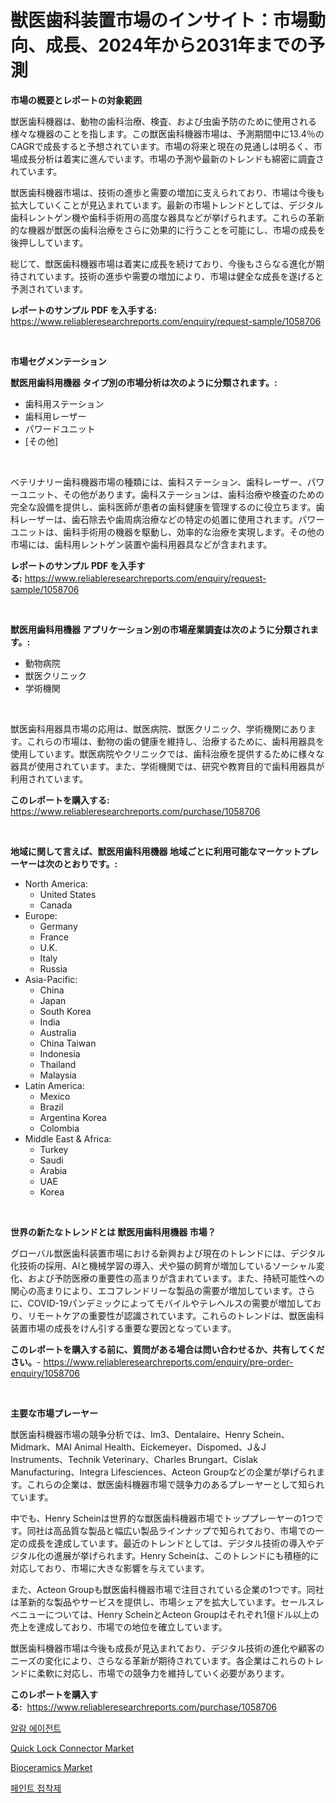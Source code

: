 <p><h1>獣医歯科装置市場のインサイト：市場動向、成長、2024年から2031年までの予測</h1></p><p><strong>市場の概要とレポートの対象範囲</strong></p>
<p><p>獣医歯科機器は、動物の歯科治療、検査、および虫歯予防のために使用される様々な機器のことを指します。この獣医歯科機器市場は、予測期間中に13.4％のCAGRで成長すると予想されています。市場の将来と現在の見通しは明るく、市場成長分析は着実に進んでいます。市場の予測や最新のトレンドも綿密に調査されています。</p><p>獣医歯科機器市場は、技術の進歩と需要の増加に支えられており、市場は今後も拡大していくことが見込まれています。最新の市場トレンドとしては、デジタル歯科レントゲン機や歯科手術用の高度な器具などが挙げられます。これらの革新的な機器が獣医の歯科治療をさらに効果的に行うことを可能にし、市場の成長を後押ししています。</p><p>総じて、獣医歯科機器市場は着実に成長を続けており、今後もさらなる進化が期待されています。技術の進歩や需要の増加により、市場は健全な成長を遂げると予測されています。</p></p>
<p><strong>レポートのサンプル PDF を入手する:</strong> <a href="https://www.reliableresearchreports.com/enquiry/request-sample/1058706">https://www.reliableresearchreports.com/enquiry/request-sample/1058706</a></p>
<p>&nbsp;</p>
<p><strong>市場セグメンテーション</strong></p>
<p><strong>獣医用歯科用機器 タイプ別の市場分析は次のように分類されます。:</strong></p>
<p><ul><li>歯科用ステーション</li><li>歯科用レーザー</li><li>パワードユニット</li><li>[その他]</li></ul></p>
<p>&nbsp;</p>
<p><p>ベテリナリー歯科機器市場の種類には、歯科ステーション、歯科レーザー、パワーユニット、その他があります。歯科ステーションは、歯科治療や検査のための完全な設備を提供し、歯科医師が患者の歯科健康を管理するのに役立ちます。歯科レーザーは、歯石除去や歯周病治療などの特定の処置に使用されます。パワーユニットは、歯科手術用の機器を駆動し、効率的な治療を実現します。その他の市場には、歯科用レントゲン装置や歯科用器具などが含まれます。</p></p>
<p><strong>レポートのサンプル PDF を入手する:</strong>&nbsp;<a href="https://www.reliableresearchreports.com/enquiry/request-sample/1058706">https://www.reliableresearchreports.com/enquiry/request-sample/1058706</a></p>
<p>&nbsp;</p>
<p><strong> 獣医用歯科用機器 アプリケーション別の市場産業調査は次のように分類されます。:</strong></p>
<p><ul><li>動物病院</li><li>獣医クリニック</li><li>学術機関</li></ul></p>
<p>&nbsp;</p>
<p><p>獣医歯科用器具市場の応用は、獣医病院、獣医クリニック、学術機関にあります。これらの市場は、動物の歯の健康を維持し、治療するために、歯科用器具を使用しています。獣医病院やクリニックでは、歯科治療を提供するために様々な器具が使用されています。また、学術機関では、研究や教育目的で歯科用器具が利用されています。</p></p>
<p><strong>このレポートを購入する:</strong>&nbsp; <a href="https://www.reliableresearchreports.com/purchase/1058706">https://www.reliableresearchreports.com/purchase/1058706</a></p>
<p>&nbsp;</p>
<p><strong>地域に関して言えば、獣医用歯科用機器 地域ごとに利用可能なマーケットプレーヤーは次のとおりです。:</strong></p>
<p><ul>
    <li>
        North America:
        <ul>
            <li>United States</li>
            <li>Canada</li>
        </ul>
    </li>
    <li>
        Europe:
        <ul>
            <li>Germany</li>
            <li>France</li>
            <li>U.K.</li>
            <li>Italy</li>
            <li>Russia</li>
        </ul>
    </li>
    <li>
        Asia-Pacific:
        <ul>
            <li>China</li>
            <li>Japan</li>
            <li>South Korea</li>
            <li>India</li>
            <li>Australia</li>
            <li>China Taiwan</li>
            <li>Indonesia</li>
            <li>Thailand</li>
            <li>Malaysia</li>
        </ul>
    </li>
    <li>
        Latin America:
        <ul>
            <li>Mexico</li>
            <li>Brazil</li>
            <li>Argentina Korea</li>
            <li>Colombia</li>
        </ul>
    </li>
    <li>
        Middle East & Africa:
        <ul>
            <li>Turkey</li>
            <li>Saudi</li>
            <li>Arabia</li>
            <li>UAE</li>
            <li>Korea</li>
        </ul>
    </li>
    </ul></p>
<p>&nbsp;</p>
<p><strong>世界の新たなトレンドとは 獣医用歯科用機器 市場？</strong></p>
<p><p>グローバル獣医歯科装置市場における新興および現在のトレンドには、デジタル化技術の採用、AIと機械学習の導入、犬や猫の飼育が増加しているソーシャル変化、および予防医療の重要性の高まりが含まれています。また、持続可能性への関心の高まりにより、エコフレンドリーな製品の需要が増加しています。さらに、COVID-19パンデミックによってモバイルやテレヘルスの需要が増加しており、リモートケアの重要性が認識されています。これらのトレンドは、獣医歯科装置市場の成長をけん引する重要な要因となっています。</p></p>
<p><strong>このレポートを購入する前に、質問がある場合は問い合わせるか、共有してください。</strong>- <a href="https://www.reliableresearchreports.com/enquiry/pre-order-enquiry/1058706">https://www.reliableresearchreports.com/enquiry/pre-order-enquiry/1058706</a></p>
<p>&nbsp;</p>
<p><strong>主要な市場プレーヤー</strong></p>
<p><p>獣医歯科機器市場の競争分析では、Im3、Dentalaire、Henry Schein、Midmark、MAI Animal Health、Eickemeyer、Dispomed、J＆J Instruments、Technik Veterinary、Charles Brungart、Cislak Manufacturing、Integra Lifesciences、Acteon Groupなどの企業が挙げられます。これらの企業は、獣医歯科機器市場で競争力のあるプレーヤーとして知られています。</p><p>中でも、Henry Scheinは世界的な獣医歯科機器市場でトッププレーヤーの1つです。同社は高品質な製品と幅広い製品ラインナップで知られており、市場での一定の成長を達成しています。最近のトレンドとしては、デジタル技術の導入やデジタル化の進展が挙げられます。Henry Scheinは、このトレンドにも積極的に対応しており、市場に大きな影響を与えています。</p><p>また、Acteon Groupも獣医歯科機器市場で注目されている企業の1つです。同社は革新的な製品やサービスを提供し、市場シェアを拡大しています。セールスレベニューについては、Henry ScheinとActeon Groupはそれぞれ1億ドル以上の売上を達成しており、市場での地位を確立しています。</p><p>獣医歯科機器市場は今後も成長が見込まれており、デジタル技術の進化や顧客のニーズの変化により、さらなる革新が期待されています。各企業はこれらのトレンドに柔軟に対応し、市場での競争力を維持していく必要があります。</p></p>
<p><strong>このレポートを購入する:</strong>&nbsp;&nbsp;<a href="https://www.reliableresearchreports.com/purchase/1058706">https://www.reliableresearchreports.com/purchase/1058706</a></p>
<p><p><a href="https://github.com/akzkkws047661437/Market-Research-Report-List-1/blob/main/62495157091.md">알람 에이전트</a></p><p><a href="https://view.publitas.com/reportprime-1/quick-lock-connector-market-size-growth-and-forecast-from-2024-2031/">Quick Lock Connector Market</a></p><p><a href="https://artistic-helicopter-ca9.notion.site/Global-Bioceramics-Market-by-Types-Applications-and-Major-Players-with-Regional-Growth-Rate-Analy-685ff42a61ab4919b1d245aafcb663a1">Bioceramics Market</a></p><p><a href="https://github.com/vsckjg50460/Market-Research-Report-List-1/blob/main/30495057092.md">페인트 접착제</a></p></p>